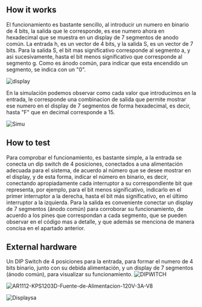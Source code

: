 <!---

This file is used to generate your project datasheet. Please fill in the information below and delete any unused
sections.

You can also include images in this folder and reference them in the markdown. Each image must be less than
512 kb in size, and the combined size of all images must be less than 1 MB.
-->

## How it works

El funcionamiento es bastante sencillo, al introducir un numero en binario de 4 bits, la salida que le corresponde, es ese numero ahora en hexadecimal que se muestra en un display de 7 segmentos de anodo común. La entrada h, es un vector de 4 bits, y la salida S, es un vector de 7 bits. Para la salida S, el bit mas significativo corresponde al segmento a, y asi sucesivamente, hasta el bit menos significativo que corresponde al segmento g. Como es ánodo común, para indicar que esta encendido un segmento, se indica con un "0".

![display](https://github.com/vicmcantes/decodificador-binario-a-7-segmentos-hexadecimal/assets/165434004/2a957009-3e5c-467f-bb9b-59fced5c5660)

En la simulación podemos observar como cada valor que introducimos en la entrada, le corresponde una combinacion de salida que permite mostrar ese numero en el display de 7 segmentos de forma hexadecimal, es decir, hasta "F" que en decimal corresponde a 15.

![Simu](https://github.com/vicmcantes/decodificador-binario-a-7-segmentos-hexadecimal/assets/165434004/149fd13c-fc7e-4d7d-ad5e-c58ad6342ed7)

## How to test

Para comprobar el funcionamiento, es bastante simple, a la entrada se conecta un dip switch de 4 posiciones, conectados a una alimentación adecuada para el sistema, de acuerdo al número que se desee mostrar en el display, y de esta forma, indicar el número en binario, es decir, conectando apropiadamente cada interruptor a su correspondiente bit que representa, por ejemplo, para el bit menos significativo, indicarlo en el primer interruptor a la derecha, hasta el bit más significativo, en el último interruptor a la izquierda. Para la salida es conveniente conectar un display de 7 segmentos (ánodo común) para corroborar su funcionamiento, de acuerdo a los pines que correspondan a cada segmento, que se pueden observar en el código mas a detalle, y que además se menciona de manera concisa en el apartado anterior. 

## External hardware

Un DIP Switch de 4 posiciones para la entrada, para formar el numero de 4 bits binario, junto con su debida alimentación, y un display de 7 segmentos (ánodo común), para visualizar su funcionamiento. 
![DIPWITCH](https://github.com/vicmcantes/decodificador-binario-a-7-segmentos-hexadecimal/assets/165434004/02815abb-b0d1-453c-863c-7d54d42236e2)

![AR1112-KPS1203D-Fuente-de-Alimentacion-120V-3A-V8](https://github.com/vicmcantes/decodificador-binario-a-7-segmentos-hexadecimal/assets/165434004/fbd71bf7-a1f9-430b-b7fa-0b36cef450b8)

![Displaysa](https://github.com/vicmcantes/decodificador-binario-a-7-segmentos-hexadecimal/assets/165434004/d4a507b2-7fe7-4070-b70c-3ea46773daba)
